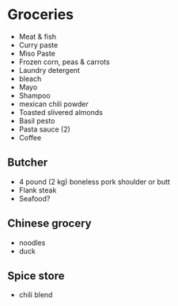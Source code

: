 # Groceries

- Meat & fish
- Curry paste
- Miso Paste
- Frozen corn, peas & carrots
- Laundry detergent
- bleach
- Mayo
- Shampoo
- mexican chili powder
- Toasted slivered almonds
- Basil pesto
- Pasta sauce (2)
- Coffee

## Butcher

- 4 pound (2 kg) boneless pork shoulder or butt
- Flank steak
- Seafood?

## Chinese grocery

- noodles
- duck

## Spice store

- chili blend

